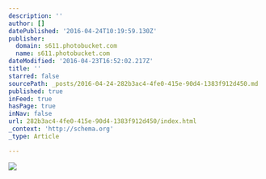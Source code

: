 ```yaml
---
description: ''
author: []
datePublished: '2016-04-24T10:19:59.130Z'
publisher:
  domain: s611.photobucket.com
  name: s611.photobucket.com
dateModified: '2016-04-23T16:52:02.217Z'
title: ''
starred: false
sourcePath: _posts/2016-04-24-282b3ac4-4fe0-415e-90d4-1383f912d450.md
published: true
inFeed: true
hasPage: true
inNav: false
url: 282b3ac4-4fe0-415e-90d4-1383f912d450/index.html
_context: 'http://schema.org'
_type: Article

---
```

![](http://i611.photobucket.com/albums/tt191/Leda_Grace_Rasmussen/2016-04-21%2020.32.07_zpsoocn3lgt.jpg?1461429565144&1461429577970&1461429588771&1461429602723&1461429624430)